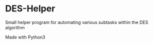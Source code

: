 # DES-Helper
Small helper program for automating various subtasks within the DES algorithm

Made with Python3
